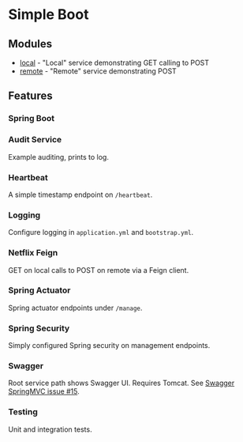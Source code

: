 # Simple Boot

## Modules

* [local](local/) - "Local" service demonstrating GET calling to POST
* [remote](remote/) - "Remote" service demonstrating POST

## Features

### Spring Boot

### Audit Service

Example auditing, prints to log.

### Heartbeat

A simple timestamp endpoint on `/heartbeat`.

### Logging

Configure logging in `application.yml` and `bootstrap.yml`.

### Netflix Feign

GET on local calls to POST on remote via a Feign client.

### Spring Actuator

Spring actuator endpoints under `/manage`.

### Spring Security

Simply configured Spring security on management endpoints.

### Swagger

Root service path shows Swagger UI.  Requires Tomcat.  See [Swagger SpringMVC
issue #15](https://github.com/adrianbk/swagger-springmvc-demo/issues/15).

### Testing

Unit and integration tests.
